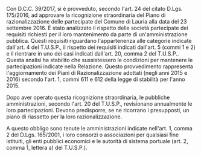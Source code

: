 Con D.C.C. 39/2017, si è provveduto, secondo l'art. 24 del citato D.Lgs. 175/2016, ad approvare la ricognizione straordinaria del Piano di razionalizzazione delle partecipate del Comune di Lauria alla data del 23 settembre 2016. È stato analizzato il rispetto delle società partecipate dei requisiti richiesti per il loro mantenimento da parte di un'amministrazione pubblica. Questi requisiti riguardano l'appartenenza alle categorie indicate dall'art. 4 del T.U.S.P., il rispetto dei requisiti indicati dall'art. 5 (commi 1 e 2) e il rientrare in uno dei casi indicati dall'art. 20, comma 2 del T.U.S.P.. Questa analisi ha stabilito che sussistessero le condizioni per mantenere le partecipazioni indicate nella Relazione. Questo provvedimento rappresenta l'aggiornamento dei Piani di Razionalizzazione adottati (negli anni 2015 e 2016) secondo l'art. 1, commi 611 e 612 della legge di stabilità per l'anno 2015.

Dopo aver operato questa ricognizione straordinaria, le pubbliche amministrazioni, secondo l'art. 20 del T.U.S.P., revisionano annualmente le loro partecipazioni. Devono predisporre, se ne ricorrano i presupposti, un piano di riassetto per la loro razionalizzazione.

A questo obbligo sono tenute le amministrazioni indicate nell'art. 1, comma 2 del D.Lgs. 165/2001, i loro consorzi o associazioni per qualsiasi fine istituiti, gli enti pubblici economici e le autorità di sistema portuale (art. 2, comma 1, lettera a) del T.U.S.P.).